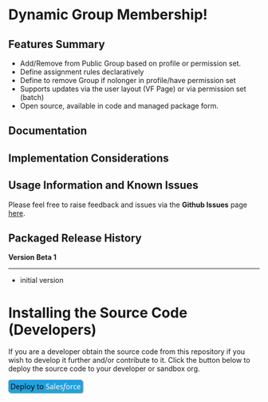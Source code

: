 Dynamic Group Membership!
================================

Features Summary
----------------

- Add/Remove from Public Group based on profile or permission set.
- Define assignment rules declaratively
- Define to remove Group if nolonger in profile/have permission set
- Supports updates via the user layout (VF Page) or via permission set (batch)
- Open source, available in code and managed package form.

Documentation
-------------

Implementation Considerations
-----------------------------


Usage Information and Known Issues
----------------------------------

Please feel free to raise feedback and issues via the **Github Issues** page [here](https://github.com/MWCamp/Dynamic-Group-Managment/issues).

Packaged Release History
------------------------

**Version Beta 1**
__________________

- initial version

Installing the Source Code (Developers)
=======================================

If you are a developer obtain the source code from this repository if you wish to develop it further and/or contribute to it. Click the button below to deploy the source code to your developer or sandbox org.

<a href="https://githubsfdeploy.herokuapp.com?owner=MWCamp&repo=Dynamic-Group-Managment">
  <img alt="Deploy to Salesforce"
       src="https://github.com/MWCamp/Dynamic-Group-Managment/raw/master/images/deploy.png">
</a>


